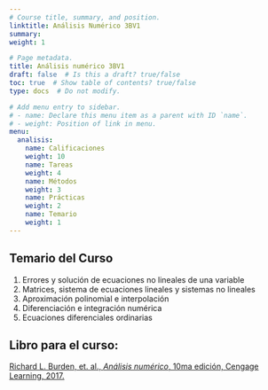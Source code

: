 ```yaml
---
# Course title, summary, and position.
linktitle: Análisis Numérico 3BV1
summary: 
weight: 1

# Page metadata.
title: Análisis numérico 3BV1
draft: false  # Is this a draft? true/false
toc: true  # Show table of contents? true/false
type: docs  # Do not modify.

# Add menu entry to sidebar.
# - name: Declare this menu item as a parent with ID `name`.
# - weight: Position of link in menu.
menu:
  analisis:
    name: Calificaciones
    weight: 10
    name: Tareas
    weight: 4
    name: Métodos
    weight: 3
    name: Prácticas
    weight: 2    
    name: Temario
    weight: 1    
---
```


## Temario del Curso

1. Errores y solución de ecuaciones no lineales de una variable
2. Matrices, sistema de ecuaciones lineales y sistemas no lineales
3. Aproximación polinomial e interpolación
4. Diferenciación e integración numérica
5. Ecuaciones diferenciales ordinarias

## Libro para el curso: 

[Richard L. Burden, et. al., *Análisis numérico*, 10ma edición, Cengage Learning, 2017.](https://drive.google.com/file/d/19rvRfqa9_6FZlJz_cxiT4s4k-Kie_FWe/view?usp=sharing)
